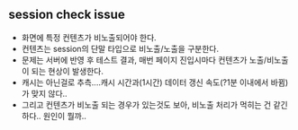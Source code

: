 ## session check issue
- 화면에 특정 컨텐츠가 비노출되어야 한다.  
- 컨텐츠는 session의 단말 타입으로 비노출/노출을 구분한다. 
- 문제는 서버에 반영 후 테스트 결과, 매번 페이지 진입시마다 컨텐츠가 노출/비노출이 되는 현상이 발생한다. 
- 캐시는 아닌걸로 추측....캐시 시간과(1시간) 데이터 갱신 속도(?1분 이내에서 바뀜)가 맞지 않다..
- 그리고 컨텐츠가 비노출 되는 경우가 있는것도 보아, 비노출 처리가 먹히는 건 같긴 하다.. 
원인이 뭘까.. 

